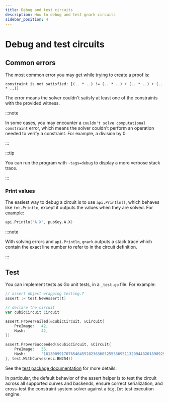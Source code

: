 ```yaml
---
title: Debug and test circuits
description: How to debug and test gnark circuits
sidebar_position: 4
---
```


# Debug and test circuits

## Common errors

The most common error you may get while trying to create a proof is:

```no-lang
constraint is not satisfied: [(.. * ..) != (.. * ..) + (.. * ..) + (.. * ..)]
```

The error means the solver couldn't satisfy at least one of the constraints with the provided witness.

:::note

In some cases, you may encounter a `couldn't solve computational constraint` error, which means the solver couldn't perform an operation needed to verify a constraint. For example, a division by 0.

:::

:::tip

You can run the program with `-tags=debug` to display a more verbose stack trace.

:::

### Print values

The easiest way to debug a circuit is to use `api.Println()`, which behaves like `fmt.Println`, except it outputs the values when they are solved. For example:

```go
api.Println("A.X", pubKey.A.X)
```

:::note

With solving errors and `api.Println`, `gnark` outputs a stack trace which contain the exact line number to refer to in the circuit definition.

:::

## Test

You can implement tests as Go unit tests, in a `_test.go` file. For example:

```go
// assert object wrapping testing.T
assert := test.NewAssert(t)

// declare the circuit
var cubicCircuit Circuit

assert.ProverFailed(&cubicCircuit, &Circuit{
    PreImage:   42,
    Hash:       42,
})

assert.ProverSucceeded(&cubicCircuit, &Circuit{
    PreImage:   35,
    Hash:       "16130099170765464552823636852555369511329944820189892919423002775646948828469",
}, test.WithCurves(ecc.BN254))

```

See the [test package documentation](https://pkg.go.dev/github.com/consensys/gnark/test@v0.7.0) for more details.

In particular, the default behavior of the assert helper is to test the circuit across all supported curves and backends, ensure correct serialization, and cross-test the constraint system solver against a `big.Int` test execution engine.
